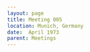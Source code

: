 ```yaml
---
layout: page
title: Meeting 005
location: Munich, Germany
date:  April 1973
parent: Meetings
---
```

